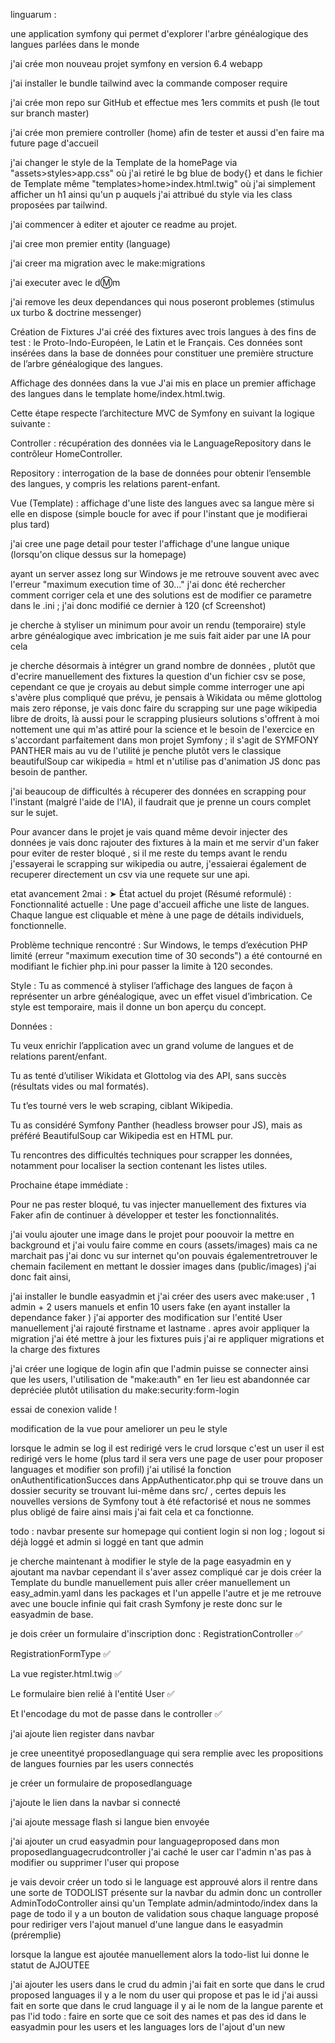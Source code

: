 linguarum :

une application symfony qui permet d'explorer l'arbre généalogique des langues parlées dans le monde

j'ai crée mon nouveau projet symfony en version 6.4 webapp

j'ai installer le bundle tailwind avec la commande composer require

j'ai crée mon repo sur GitHub et effectue mes 1ers commits et push (le tout sur branch master)

j'ai crée mon premiere controller (home) afin de tester et aussi d'en faire ma future page d'accueil

j'ai changer le style de la Template de la homePage via "assets>styles>app.css" où j'ai retiré le bg blue de body{} et dans le fichier de Template même "templates>home>index.html.twig" où j'ai simplement afficher un h1 ainsi qu'un p auquels j'ai attribué du style via les class proposées par tailwind.

j'ai commencer à editer et ajouter ce readme au projet.

j'ai cree mon premier entity (language)

j'ai creer ma migration avec le make:migrations

j'ai executer avec le d:m:m

j'ai remove les deux dependances qui nous poseront problemes (stimulus ux turbo & doctrine messenger)

Création de Fixtures
J'ai créé des fixtures avec trois langues à des fins de test : le Proto-Indo-Européen, le Latin et le Français. Ces données sont insérées dans la base de données pour constituer une première structure de l’arbre généalogique des langues.

Affichage des données dans la vue
J'ai mis en place un premier affichage des langues dans le template home/index.html.twig.

Cette étape respecte l’architecture MVC de Symfony en suivant la logique suivante :

Controller : récupération des données via le LanguageRepository dans le contrôleur HomeController.

Repository : interrogation de la base de données pour obtenir l’ensemble des langues, y compris les relations parent-enfant.

Vue (Template) : affichage d'une liste des langues avec sa langue mère si elle en dispose (simple boucle for avec if pour l'instant que je modifierai plus tard)

j'ai cree une page detail pour tester l'affichage d'une langue unique (lorsqu'on clique dessus sur la homepage)

ayant un server assez long sur Windows je me retrouve souvent avec avec l'erreur "maximum execution time of 30..." j'ai donc été rechercher comment corriger cela et une des solutions est de modifier ce parametre dans le .ini ; j'ai donc modifié ce dernier à 120 (cf Screenshot)

je cherche à styliser un minimum pour avoir un rendu (temporaire) style arbre généalogique avec imbrication je me suis fait aider par une IA pour cela

je cherche désormais à intégrer un grand nombre de données , plutôt que d'ecrire manuellement des fixtures la question d'un fichier csv se pose, cependant ce que je croyais au debut simple comme interroger une api s'avère plus compliqué que prévu, je pensais à Wikidata ou même glottolog mais zero réponse, je vais donc faire du scrapping sur une page wikipedia libre de droits, là aussi pour le scrapping plusieurs solutions s'offrent à moi nottement une qui m'as attiré pour la science et le besoin de l'exercice en s'accordant parfaitement dans mon projet Symfony ; il s'agit de SYMFONY PANTHER mais au vu de l'utilité je penche plutôt vers le classique beautifulSoup car wikipedia = html et n'utilise pas d'animation JS donc pas besoin de panther.

j'ai beaucoup de difficultés à récuperer des données en scrapping pour l'instant (malgré l'aide de l'IA), il faudrait que je prenne un cours complet sur le sujet.

Pour avancer dans le projet je vais quand même devoir injecter des données je vais donc rajouter des fixtures à la main et me servir d'un faker pour eviter de rester bloqué , si il me reste du temps avant le rendu j'essayerai le scrapping sur wikipedia ou autre, j'essaierai également de recuperer directement un csv via une requete sur une api.

etat avancement 2mai :
➤ État actuel du projet (Résumé reformulé) :
Fonctionnalité actuelle : Une page d'accueil affiche une liste de langues. Chaque langue est cliquable et mène à une page de détails individuels, fonctionnelle.

Problème technique rencontré : Sur Windows, le temps d’exécution PHP limité (erreur "maximum execution time of 30 seconds") a été contourné en modifiant le fichier php.ini pour passer la limite à 120 secondes.

Style : Tu as commencé à styliser l’affichage des langues de façon à représenter un arbre généalogique, avec un effet visuel d’imbrication. Ce style est temporaire, mais il donne un bon aperçu du concept.

Données :

Tu veux enrichir l’application avec un grand volume de langues et de relations parent/enfant.

Tu as tenté d’utiliser Wikidata et Glottolog via des API, sans succès (résultats vides ou mal formatés).

Tu t’es tourné vers le web scraping, ciblant Wikipedia.

Tu as considéré Symfony Panther (headless browser pour JS), mais as préféré BeautifulSoup car Wikipedia est en HTML pur.

Tu rencontres des difficultés techniques pour scrapper les données, notamment pour localiser la section contenant les listes utiles.

Prochaine étape immédiate :

Pour ne pas rester bloqué, tu vas injecter manuellement des fixtures via Faker afin de continuer à développer et tester les fonctionnalités.

j'ai voulu ajouter une image dans le projet pour poouvoir la mettre en background et j'ai voulu faire comme en cours (assets/images) mais ca ne marchait pas j'ai donc vu sur internet qu'on pouvais égalementretrouver le chemain facilement en mettant le dossier images dans (public/images) j'ai donc fait ainsi,

j'ai installer le bundle easyadmin et j'ai créer des users avec make:user , 1 admin + 2 users manuels et enfin 10 users fake (en ayant installer la dependance faker ) j'ai apporter des modification sur l'entité User manuellement j'ai rajouté firstname et lastname . apres avoir appliquer la migration j'ai été mettre à jour les fixtures puis j'ai re appliquer migrations et la charge des fixtures

j'ai créer une logique de login afin que l'admin puisse se connecter ainsi que les users, l'utilisation de "make:auth" en 1er lieu est abandonnée car depréciée plutôt utilisation du make:security:form-login

essai de conexion valide !

modification de la vue pour ameliorer un peu le style

lorsque le admin se log il est redirigé vers le crud
lorsque c'est un user il est redirigé vers le home (plus tard il sera vers une page de user pour proposer languages et modifier son profil) j'ai utilisé la fonction onAuthentificationSucces dans AppAuthenticator.php qui se trouve dans un dossier security se trouvant lui-même dans src/ , certes depuis les nouvelles versions de Symfony tout à été refactorisé et nous ne sommes plus obligé de faire ainsi mais j'ai fait cela et ca fonctionne.

todo : navbar presente sur homepage qui contient login si non log ; logout si déjà loggé et admin si loggé en tant que admin

je cherche maintenant à modifier le style de la page easyadmin en y ajoutant ma navbar cependant il s'aver assez compliqué car je dois créer la Template du bundle manuellement puis aller créer manuellement un easy_admin.yaml dans les packages et l'un appelle l'autre et je me retrouve avec une boucle infinie qui fait crash Symfony je reste donc sur le easyadmin de base.

je dois créer un formulaire d'inscription donc :
RegistrationController ✅

RegistrationFormType ✅

La vue register.html.twig ✅

Le formulaire bien relié à l'entité User ✅

Et l'encodage du mot de passe dans le controller ✅

j'ai ajoute lien register dans navbar

je cree uneentityé proposedlanguage qui sera remplie avec les propositions de langues fournies par les users connectés

je créer un formulaire de proposedlanguage

j'ajoute le lien dans la navbar si connecté

j'ai ajoute message flash si langue bien envoyée

j'ai ajouter un crud easyadmin pour languageproposed
dans mon proposedlanguagecrudcontroller j'ai caché le user car l'admin n'as pas à modifier ou supprimer l'user qui propose

je vais devoir créer un todo si le language est approuvé alors il rentre dans une sorte de TODOLIST présente sur la navbar du admin
donc un controller AdminTodoController
ainsi qu'un Template admin/admintodo/index
dans la page de todo il y a un bouton de validation sous chaque language proposé pour rediriger vers l'ajout manuel d'une langue dans le easyadmin (préremplie)

lorsque la langue est ajoutée manuellement alors la todo-list lui donne le statut de AJOUTEE

j'ai ajouter les users dans le crud du admin
j'ai fait en sorte que dans le crud proposed languages il y a le nom du user qui propose et pas le id
j'ai aussi fait en sorte que dans le crud language il y ai le nom de la langue parente et pas l'id
todo : faire en sorte que ce soit des names et pas des id dans le easyadmin pour les users et les languages lors de l'ajout d'un new
